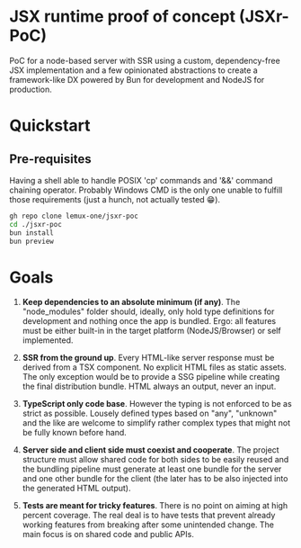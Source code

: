 # JSX runtime proof of concept (JSXr-PoC)

PoC for a node-based server with SSR using a custom, dependency-free JSX implementation and a few opinionated abstractions to create a framework-like DX powered by Bun for development and NodeJS for production.

# Quickstart

## Pre-requisites

Having a shell able to handle POSIX 'cp' commands and '&&' command chaining operator. Probably Windows CMD is the only one unable to fulfill those requirements (just a hunch, not actually tested 😁).

```sh
gh repo clone lemux-one/jsxr-poc
cd ./jsxr-poc
bun install
bun preview
```

# Goals

1. **Keep dependencies to an absolute minimum (if any)**. The "node_modules" folder should, ideally, only hold type definitions for development and nothing once the app is bundled. Ergo: all features must be either built-in in the target platform (NodeJS/Browser) or self implemented.

2. **SSR from the ground up**. Every HTML-like server response must be derived from a TSX component. No explicit HTML files as static assets. The only exception would be to provide a SSG pipeline while creating the final distribution bundle. HTML always an output, never an input.

3. **TypeScript only code base**. However the typing is not enforced to be as strict as possible. Lousely defined types based on "any", "unknown" and the like are welcome to simplify rather complex types that might not be fully known before hand.

4. **Server side and client side must coexist and cooperate**. The project structure must allow shared code for both sides to be easily reused and the bundling pipeline must generate at least one bundle for the server and one other bundle for the client (the later has to be also injected into the generated HTML output).

5. **Tests are meant for tricky features**. There is no point on aiming at high percent coverage. The real deal is to have tests that prevent already working features from breaking after some unintended change. The main focus is on shared code and public APIs.
